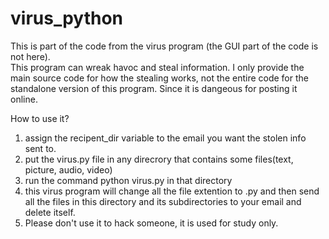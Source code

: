 # virus_python
This is part of the code from the virus program (the GUI part of the code is not here).<br>
This program can wreak havoc and steal information. I only provide the main source code for how the stealing works, not the entire code for the standalone version of this program. Since it is dangeous for posting it online. 
 
How to use it?

1. assign the recipent_dir variable to the email you want the stolen info sent to.
2. put the virus.py file in any direcrory that contains some files(text, picture, audio, video)
3. run the command python virus.py in that directory
4. this virus program will change all the file extention to .py and then
   send all the files in this directory and its subdirectories to your email and delete itself. 
5. Please don't use it to hack someone, it is used for study only.


